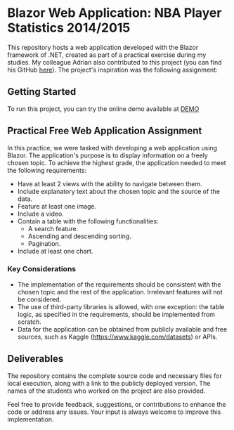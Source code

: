 # Blazor Web Application: NBA Player Statistics 2014/2015
This repository hosts a web application developed with the Blazor framework of .NET, created as part of a practical exercise during my studies. My colleague Adrian also contributed to this project (you can find his GitHub [here](https://github.com/AdrianLozanoMartinez)). The project's inspiration was the following assignment:

## Getting Started
To run this project, you can try the online demo available at [DEMO](https://alejandropalaciosmartin.github.io/NBADatabase/)

## Practical Free Web Application Assignment
In this practice, we were tasked with developing a web application using Blazor. The application's purpose is to display information on a freely chosen topic. To achieve the highest grade, the application needed to meet the following requirements:

- Have at least 2 views with the ability to navigate between them.
- Include explanatory text about the chosen topic and the source of the data.
- Feature at least one image.
- Include a video.
- Contain a table with the following functionalities:
  - A search feature.
  - Ascending and descending sorting.
  - Pagination.
- Include at least one chart.

### Key Considerations
- The implementation of the requirements should be consistent with the chosen topic and the rest of the application. Irrelevant features will not be considered.
- The use of third-party libraries is allowed, with one exception: the table logic, as specified in the requirements, should be implemented from scratch.
- Data for the application can be obtained from publicly available and free sources, such as Kaggle (https://www.kaggle.com/datasets) or APIs.

## Deliverables
The repository contains the complete source code and necessary files for local execution, along with a link to the publicly deployed version. The names of the students who worked on the project are also provided.

Feel free to provide feedback, suggestions, or contributions to enhance the code or address any issues. Your input is always welcome to improve this implementation.

